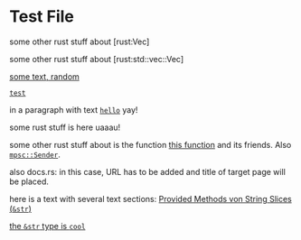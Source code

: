 # Test File

some other rust stuff about [rust:Vec]

some other rust stuff about [rust:std::vec::Vec]

[some text, random](PS-129 "some title")

[`test`](PS-129)

[](GTPR-12355)

in a paragraph with text [`hello`](empty) yay!

some rust stuff is here [](rust:String) uaaau!

some other rust stuff about [](rust:Vec) is the function [this function](rust:Vec::append) and its friends. Also [`mpsc::Sender`](rust:std::sync::mpsc::Sender).

also docs.rs: [](docsrs:https://docs.rs/kord/0.6.1/klib/core/chord/struct.Chord.html) in this case, URL has to be added and title of target page will be placed.

here is a text with several text sections: [Provided Methods von String Slices (`&str`)](rust:str)

[the `&str` type is `cool`](rust:str "yeah")
